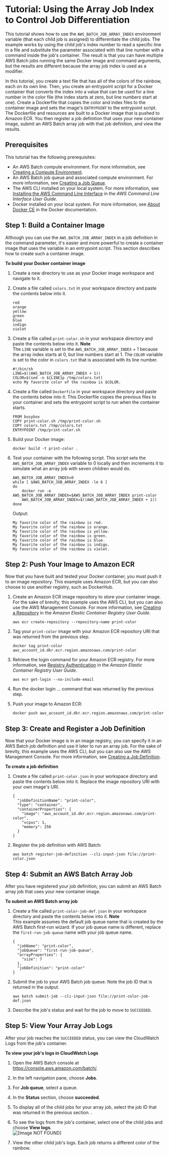 # Tutorial: Using the Array Job Index to Control Job Differentiation<a name="array_index_example"></a>

This tutorial shows how to use the `AWS_BATCH_JOB_ARRAY_INDEX` environment variable \(that each child job is assigned\) to differentiate the child jobs\. The example works by using the child job's index number to read a specific line in a file and substitute the parameter associated with that line number with a command inside the job's container\. The result is that you can have multiple AWS Batch jobs running the same Docker image and command arguments, but the results are different because the array job index is used as a modifier\.

In this tutorial, you create a text file that has all of the colors of the rainbow, each on its own line\. Then, you create an entrypoint script for a Docker container that converts the index into a value that can be used for a line number in the color file \(the index starts at zero, but line numbers start at one\)\. Create a Dockerfile that copies the color and index files to the container image and sets the image's `ENTRYPOINT` to the entrypoint script\. The Dockerfile and resources are built to a Docker image that is pushed to Amazon ECR\. You then register a job definition that uses your new container image, submit an AWS Batch array job with that job definition, and view the results\.

## Prerequisites<a name="array-tutorial-prereqs"></a>

This tutorial has the following prerequisites:
+ An AWS Batch compute environment\. For more information, see [Creating a Compute Environment](create-compute-environment.md)\.
+ An AWS Batch job queue and associated compute environment\. For more information, see [Creating a Job Queue](create-job-queue.md)\.
+ The AWS CLI installed on your local system\. For more information, see [Installing the AWS Command Line Interface](https://docs.aws.amazon.com/cli/latest/userguide/installing.html) in the *AWS Command Line Interface User Guide*\.
+ Docker installed on your local system\. For more information, see [About Docker CE](https://docs.docker.com/install/) in the Docker documentation\.

## Step 1: Build a Container Image<a name="build-index-container"></a>

Although you can use the `AWS_BATCH_JOB_ARRAY_INDEX` in a job definition in the command parameter, it's easier and more powerful to create a container image that uses the variable in an entrypoint script\. This section describes how to create such a container image\.

**To build your Docker container image**

1. Create a new directory to use as your Docker image workspace and navigate to it\.

1. Create a file called `colors.txt` in your workspace directory and paste the contents below into it\.

   ```
   red
   orange
   yellow
   green
   blue
   indigo
   violet
   ```

1. Create a file called `print-color.sh` in your workspace directory and paste the contents below into it\.
**Note**  
The `LINE` variable is set to the `AWS_BATCH_JOB_ARRAY_INDEX` \+ 1 because the array index starts at 0, but line numbers start at 1\. The `COLOR` variable is set to the color in `colors.txt` that is associated with its line number\.

   ```
   #!/bin/sh
   LINE=$((AWS_BATCH_JOB_ARRAY_INDEX + 1))
   COLOR=$(sed -n ${LINE}p /tmp/colors.txt)
   echo My favorite color of the rainbow is $COLOR.
   ```

1. Create a file called `Dockerfile` in your workspace directory and paste the contents below into it\. This Dockerfile copies the previous files to your container and sets the entrypoint script to run when the container starts\.

   ```
   FROM busybox
   COPY print-color.sh /tmp/print-color.sh
   COPY colors.txt /tmp/colors.txt
   ENTRYPOINT /tmp/print-color.sh
   ```

1. Build your Docker image:

   ```
   docker build -t print-color .
   ```

1. Test your container with the following script\. This script sets the `AWS_BATCH_JOB_ARRAY_INDEX` variable to 0 locally and then increments it to simulate what an array job with seven children would do\.

   ```
   AWS_BATCH_JOB_ARRAY_INDEX=0
   while [ $AWS_BATCH_JOB_ARRAY_INDEX -le 6 ]
   do
       docker run -e AWS_BATCH_JOB_ARRAY_INDEX=$AWS_BATCH_JOB_ARRAY_INDEX print-color
       AWS_BATCH_JOB_ARRAY_INDEX=$((AWS_BATCH_JOB_ARRAY_INDEX + 1))
   done
   ```

   Output:

   ```
   My favorite color of the rainbow is red.
   My favorite color of the rainbow is orange.
   My favorite color of the rainbow is yellow.
   My favorite color of the rainbow is green.
   My favorite color of the rainbow is blue.
   My favorite color of the rainbow is indigo.
   My favorite color of the rainbow is violet.
   ```

## Step 2: Push Your Image to Amazon ECR<a name="push-array-image"></a>

Now that you have built and tested your Docker container, you must push it to an image repository\. This example uses Amazon ECR, but you can also choose to use another registry, such as DockerHub\.

1. Create an Amazon ECR image repository to store your container image\. For the sake of brevity, this example uses the AWS CLI, but you can also use the AWS Management Console\. For more information, see [Creating a Repository](https://docs.aws.amazon.com/AmazonECR/latest/userguide/repository-create.html) in the *Amazon Elastic Container Registry User Guide*\.

   ```
   aws ecr create-repository --repository-name print-color
   ```

1. Tag your `print-color` image with your Amazon ECR repository URI that was returned from the previous step\.

   ```
   docker tag print-color aws_account_id.dkr.ecr.region.amazonaws.com/print-color
   ```

1. Retrieve the login command for your Amazon ECR registry\. For more information, see [Registry Authentication](https://docs.aws.amazon.com/AmazonECR/latest/userguide/Registries.html#registry_auth) in the *Amazon Elastic Container Registry User Guide*\.

   ```
   aws ecr get-login --no-include-email
   ```

1. Run the docker login \.\.\. command that was returned by the previous step\. 

1. Push your image to Amazon ECR:

   ```
   docker push aws_account_id.dkr.ecr.region.amazonaws.com/print-color
   ```

## Step 3: Create and Register a Job Definition<a name="create-array-job-def"></a>

Now that your Docker image is in an image registry, you can specify it in an AWS Batch job definition and use it later to run an array job\. For the sake of brevity, this example uses the AWS CLI, but you can also use the AWS Management Console\. For more information, see [Creating a Job Definition](create-job-definition.md)\.

**To create a job definition**

1. Create a file called `print-color.json` in your workspace directory and paste the contents below into it\. Replace the image repository URI with your own image's URI\.

   ```
   {
     "jobDefinitionName": "print-color",
     "type": "container",
     "containerProperties": {
       "image": "aws_account_id.dkr.ecr.region.amazonaws.com/print-color",
       "vcpus": 1,
       "memory": 250
     }
   }
   ```

1. Register the job definition with AWS Batch:

   ```
   aws batch register-job-definition --cli-input-json file://print-color.json
   ```

## Step 4: Submit an AWS Batch Array Job<a name="submit-array-job"></a>

After you have registered your job definition, you can submit an AWS Batch array job that uses your new container image\.

**To submit an AWS Batch array job**

1. Create a file called `print-color-job-def.json` in your workspace directory and paste the contents below into it\.
**Note**  
This example assumes the default job queue name that is created by the AWS Batch first\-run wizard\. If your job queue name is different, replace the `first-run-job-queue` name with your job queue name\.

   ```
   {
     "jobName": "print-color",
     "jobQueue": "first-run-job-queue",
     "arrayProperties": {
       "size": 7
     },
     "jobDefinition": "print-color"
   }
   ```

1. Submit the job to your AWS Batch job queue\. Note the job ID that is returned in the output\.

   ```
   aws batch submit-job --cli-input-json file://print-color-job-def.json
   ```

1. Describe the job's status and wait for the job to move to `SUCCEEDED`\.

## Step 5: View Your Array Job Logs<a name="array-tutorial-logs"></a>

After your job reaches the `SUCCEEDED` status, you can view the CloudWatch Logs from the job's container\.

**To view your job's logs in CloudWatch Logs**

1. Open the AWS Batch console at [https://console\.aws\.amazon\.com/batch/](https://console.aws.amazon.com/batch/)\.

1. In the left navigation pane, choose **Jobs**\.

1. For **Job queue**, select a queue\. 

1. In the **Status** section, choose **succeeded**\.

1. To display all of the child jobs for your array job, select the job ID that was returned in the previous section\. \.

1. To see the logs from the job's container, select one of the child jobs and choose **View logs**\.  
![\[Image NOT FOUND\]](http://docs.aws.amazon.com/batch/latest/userguide/images/array-logs.png)

1. View the other child job's logs\. Each job returns a different color of the rainbow\.